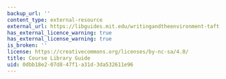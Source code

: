 ```yaml
---
backup_url: ''
content_type: external-resource
external_url: https://libguides.mit.edu/writingandtheenvironment-taft
has_external_licence_warning: true
has_external_license_warning: true
is_broken: ''
license: https://creativecommons.org/licenses/by-nc-sa/4.0/
title: Course Library Guide
uid: 0dbb18e2-07d8-47f1-a31d-3da532611e96
---
```

